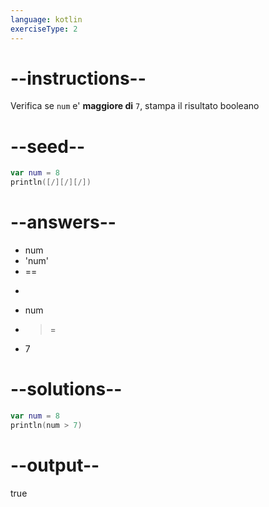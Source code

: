 ```yaml
---
language: kotlin
exerciseType: 2
---
```


# --instructions--

Verifica se `num` e' **maggiore di** `7`, stampa il risultato booleano

# --seed--

```kotlin
var num = 8
println([/][/][/])
```

# --answers--

- num 
- 'num' 
- == 
- > 
- num 
- >= 
- 7

# --solutions--

```kotlin
var num = 8
println(num > 7)
```

# --output--

true
